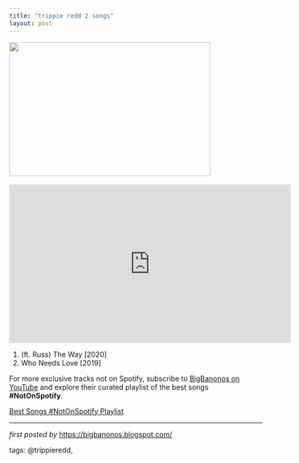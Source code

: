```yaml
---
title: "trippie redd 2 songs"
layout: post
---
```

<div class="separator" >
<a href="https://image-cdn.hypb.st/https%3A%2F%2Fhypebeast.com%2Fimage%2F2019%2F11%2Ftrippie-redd-death-dababy-song-video-stream.jpg?w=960&cbr=1&q=90&fit=max" imageanchor="1"><img border="0" data-original-height="533" data-original-width="800" height="266" src="https://image-cdn.hypb.st/https%3A%2F%2Fhypebeast.com%2Fimage%2F2019%2F11%2Ftrippie-redd-death-dababy-song-video-stream.jpg?w=960&cbr=1&q=90&fit=max" width="400" /></a></div>
<br />
<iframe allowfullscreen="allowfullscreen" frameborder="0" height="315" src="https://www.youtube.com/embed/videoseries?list=PLtuNtuTatqI23zsNGX5Egu5QSPmcbyBTa" width="560"></iframe><br />
<ol>
<li>(ft. Russ) The Way [2020]</li>
<li>Who Needs Love [2019]</li>
</ol>


<!--Subscribe and Playlist Links-->
<div>
    <p>For more exclusive tracks not on Spotify, subscribe to <a href="https://www.youtube.com/@BigBanonos" target="_blank">BigBanonos on YouTube</a> and explore their curated playlist of the best songs <strong>#NotOnSpotify</strong>.</p>
    <p><a href="https://www.youtube.com/playlist?list=PLtuNtuTatqI0kFahUCbtbfenC_ET5O_tr" target="_blank">Best Songs #NotOnSpotify Playlist<br /></a></p></div>

<hr />

<p><em>first posted by</em> <a href="https://bigbanonos.blogspot.com/" rel="noopener" target="_new">https://bigbanonos.blogspot.com/</a></p>

<p>tags: @trippieredd,</p>
